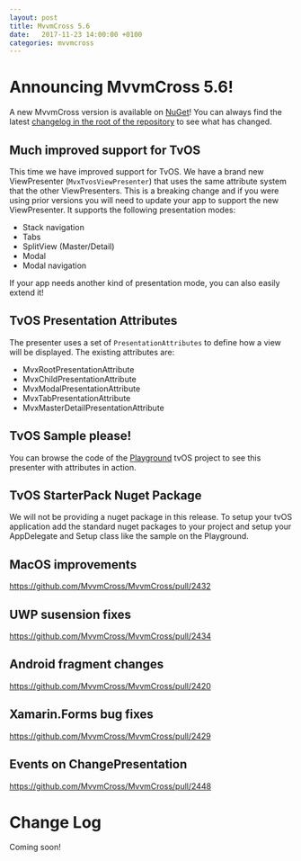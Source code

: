 ```yaml
---
layout: post
title: MvvmCross 5.6
date:   2017-11-23 14:00:00 +0100
categories: mvvmcross
---
```


# Announcing MvvmCross 5.6!

A new MvvmCross version is available on [NuGet](https://www.nuget.org/packages/MvvmCross/5.6.0)! You can always find the latest [changelog in the root of the repository](https://github.com/MvvmCross/MvvmCross/blob/develop/CHANGELOG.md) to see what has changed.

## Much improved support for TvOS
This time we have improved support for TvOS.  We have a brand new ViewPresenter (`MvxTvosViewPresenter`) that uses the same attribute system that the other ViewPresenters.  This is a breaking change and if you were using prior versions you will need to update your app to support the new ViewPresenter.  It supports the following presentation modes:

- Stack navigation
- Tabs
- SplitView (Master/Detail)
- Modal
- Modal navigation

If your app needs another kind of presentation mode, you can also easily extend it!  

## TvOS Presentation Attributes
The presenter uses a set of `PresentationAttributes` to define how a view will be displayed. The existing attributes are:

* MvxRootPresentationAttribute
* MvxChildPresentationAttribute
* MvxModalPresentationAttribute
* MvxTabPresentationAttribute
* MvxMasterDetailPresentationAttribute

## TvOS Sample please!
You can browse the code of the [Playground](https://github.com/MvvmCross/MvvmCross/tree/master/TestProjects/Playground) tvOS project to see this presenter with attributes in action.

## TvOS StarterPack Nuget Package
We will not be providing a nuget package in this release.  To setup your tvOS application add the standard nuget packages to your project and setup your AppDelegate and Setup class like the sample on the Playground.

## MacOS improvements

https://github.com/MvvmCross/MvvmCross/pull/2432

## UWP susension fixes

https://github.com/MvvmCross/MvvmCross/pull/2434

## Android fragment changes

https://github.com/MvvmCross/MvvmCross/pull/2420

## Xamarin.Forms bug fixes

https://github.com/MvvmCross/MvvmCross/pull/2429

## Events on ChangePresentation

https://github.com/MvvmCross/MvvmCross/pull/2448

# Change Log

Coming soon!